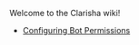 Welcome to the Clarisha wiki!

- [Configuring Bot Permissions](https://github.com/lrmn7/meowsic/wiki/Configuring-Bot-Permissions)